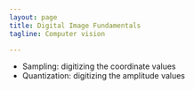 ```yaml
---
layout: page
title: Digital Image Fundamentals
tagline: Computer vision

---
```


- Sampling: digitizing the coordinate values 
- Quantization: digitizing the amplitude values

